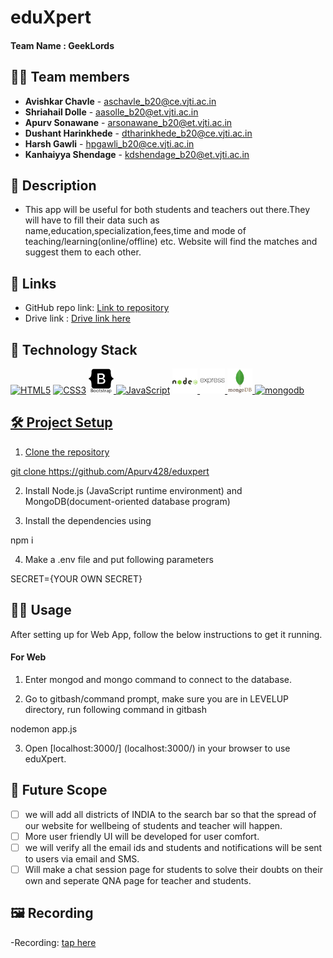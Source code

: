 # **eduXpert**   


#### Team Name : **GeekLords**

## 👩‍💻 Team members

- **Avishkar Chavle** - aschavle_b20@ce.vjti.ac.in
- **Shriahail Dolle** - aasolle_b20@et.vjti.ac.in
- **Apurv Sonawane** - arsonawane_b20@et.vjti.ac.in
- **Dushant Harinkhede** - dtharinkhede_b20@ce.vjti.ac.in
- **Harsh Gawli** - hpgawli_b20@ce.vjti.ac.in
- **Kanhaiyya Shendage** - kdshendage_b20@et.vjti.ac.in


## 📝 Description
* This app will be useful for both students and teachers out there.They will have to fill their data such as name,education,specialization,fees,time and mode of teaching/learning(online/offline) etc. Website will find the matches and suggest them to each other.

## 🔗 Links

- GitHub repo link: [Link to repository](https://github.com/Apurv428/eduxpert)
- Drive link : [Drive link here](https://drive.google.com/folderview?id=1G2WvTLHUuoncGxovpKrUMb95g5kaXexA)

## 🤖 Technology Stack

<a href="https://www.w3.org/TR/html5/" title="HTML5"><img src="https://github.com/get-icon/geticon/raw/master/icons/html-5.svg" alt="HTML5" width="40px" height="40px"></a>
<a href="https://www.w3.org/TR/CSS/" title="CSS3"><img src="https://github.com/get-icon/geticon/raw/master/icons/css-3.svg" alt="CSS3" width="40px" height="40px"></a>
<a href="https://getbootstrap.com" target="_blank"> <img src="https://raw.githubusercontent.com/devicons/devicon/master/icons/bootstrap/bootstrap-plain-wordmark.svg" alt="bootstrap" width="40" height="40"/> </a>
<a href="https://developer.mozilla.org/en-US/docs/Web/JavaScript" title="JavaScript"><img src="https://github.com/get-icon/geticon/raw/master/icons/javascript.svg" alt="JavaScript" width="31px" height="31px"></a>
<a href="https://nodejs.org" target="_blank"> <img src="https://raw.githubusercontent.com/devicons/devicon/master/icons/nodejs/nodejs-original-wordmark.svg" alt="nodejs" width="40" height="40"/>
</a> <a href="https://expressjs.com" target="_blank"> <img src="https://raw.githubusercontent.com/devicons/devicon/master/icons/express/express-original-wordmark.svg" alt="express" width="40" height="40"/>
<a href="https://www.mongodb.com/" target="_blank"> <img src="https://raw.githubusercontent.com/devicons/devicon/master/icons/mongodb/mongodb-original-wordmark.svg" alt="mongodb" width="40" height="40"/>
<a href="http://www.passportjs.org/" target="_blank"> <img src="https://miro.medium.com/max/1400/1*B0ZueS6zQg_ZG2d-sxfVQA.jpeg" alt="mongodb" width="40" height="40"/>


## 🛠️ Project Setup

1. Clone the repository


git clone https://github.com/Apurv428/eduxpert


2. Install Node.js (JavaScript runtime environment) and MongoDB(document-oriented database program)

3. Install the dependencies using


npm i

4. Make a .env file and put following parameters


SECRET={YOUR OWN SECRET}


## 🏃‍♀️ Usage

After setting up for Web App, follow the below instructions to get it running.

#### For Web

1. Enter mongod and mongo command to connect to the database.

2. Go to gitbash/command prompt, make sure you are in LEVELUP directory, run following command in gitbash


nodemon app.js


3. Open  [localhost:3000/] (localhost:3000/) in your browser to use eduXpert.

## 🔮 Future Scope

- [ ] we will add all districts of INDIA to the search bar so that the spread of our website for wellbeing of students and teacher will happen.
- [ ] More user friendly UI will be developed for user comfort.
- [ ] we will verify all the email ids and students and notifications will be sent to users via email and SMS.
- [ ] Will make a chat session page for students to solve their doubts on their own and seperate QNA page for teacher and students.

## 🖼 Recording

-Recording: [tap here](https://drive.google.com/folderview?id=1G2WvTLHUuoncGxovpKrUMb95g5kaXexA)
